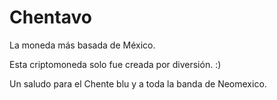 # Chentavo
La moneda más basada de México.

Esta criptomoneda solo fue creada por diversión. :)

Un saludo para el Chente blu y a toda la banda de Neomexico.
